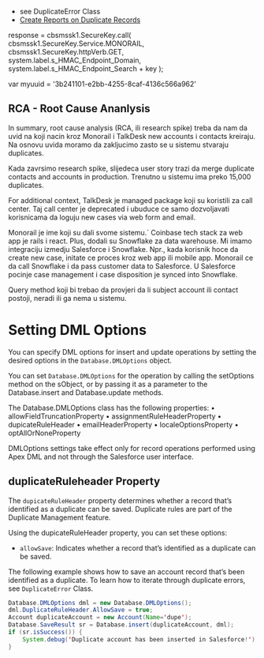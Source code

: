 * see DuplicateError Class
* [Create Reports on Duplicate Records](https://help.salesforce.com/articleView?id=duplicate_management_custom_report_types.htm&type=5)

response = cbsmssk1.SecureKey.call(
               cbsmssk1.SecureKey.Service.MONORAIL,
               cbsmssk1.SecureKey.httpVerb.GET,
               system.label.s_HMAC_Endpoint_Domain,
               system.label.s_HMAC_Endpoint_Search + key
           );

var myuuid = '3b241101-e2bb-4255-8caf-4136c566a962'

## RCA - Root Cause Ananlysis
In summary, root cause analysis (RCA, ili research spike) treba da nam da uvid na koji nacin kroz Monorail i TalkDesk new accounts i contacts kreiraju.  Na osnovu uvida moramo da zakljucimo zasto se u sistemu stvaraju duplicates.

Kada zavrsimo research spike, slijedeca user story trazi da merge duplicate contacts and accounts in production. Trenutno u sistemu ima preko 15,000 duplicates.

For additional context, TalkDesk je managed package koji su koristili za call center.  Taj call center je deprecated i ubuduce ce samo dozvoljavati korisnicama da loguju new cases via web form and email.

Monorail je ime koji su dali svome sistemu.`  Coinbase tech stack za web app je rails i react.  Plus, dodali su Snowflake za data warehouse.  Mi imamo integraciju izmedju Salesforce i Snowflake.  Npr., kada korisnik hoce da create new case, initate ce proces kroz web app ili mobile app.  Monorail ce da call Snowflake i da pass customer data to Salesforce.  U Salesforce pocinje case management i case disposition je synced into Snowflake.

Query method koji bi trebao da provjeri da li subject account ili contact postoji, neradi ili ga nema u sistemu.

# Setting DML Options
You can specify DML options for insert and update operations by setting the desired options in the `Database.DMLOptions` object.

You can set `Database.DMLOptions` for the operation by calling the setOptions method on the sObject, or by passing it as a parameter to the Database.insert and Database.update methods.

The Database.DMLOptions class has the following properties:
• allowFieldTruncationProperty
• assignmentRuleHeaderProperty
• dupicateRuleHeader
• emailHeaderProperty
• localeOptionsProperty
• optAllOrNoneProperty

DMLOptions settings take effect only for record operations performed using Apex DML and not through the Salesforce user interface.

## duplicateRuleheader Property
The `dupicateRuleHeader` property determines whether a record that’s identified as a duplicate can be saved. Duplicate rules are part of the Duplicate Management feature.

Using the dupicateRuleHeader property, you can set these options:
* `allowSave`: Indicates whether a record that’s identified as a duplicate can be saved.

The following example shows how to save an account record that’s been identified as a duplicate. To learn how to iterate through duplicate errors, see `DuplicateError` Class.
```java
Database.DMLOptions dml = new Database.DMLOptions();
dml.DuplicateRuleHeader.AllowSave = true;
Account duplicateAccount = new Account(Name='dupe');
Database.SaveResult sr = Database.insert(duplicateAccount, dml);
if (sr.isSuccess()) {
    System.debug('Duplicate account has been inserted in Salesforce!');
}
```


